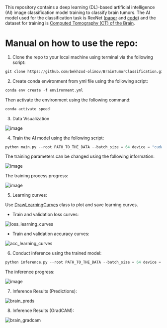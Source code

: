 This repository contains a deep learning (DL)-based artificial intelligence (AI) image classification model training to classify brain tumors. The AI model used for the classification task is RexNet ([paper](https://arxiv.org/pdf/2007.00992.pdf) and [code](https://github.com/clovaai/rexnet)) and the dataset for training is [Computed Tomography (CT) of the Brain](https://www.kaggle.com/datasets/trainingdatapro/computed-tomography-ct-of-the-brain/).

# Manual on how to use the repo:

1. Clone the repo to your local machine using terminal via the following script:

```python
git clone https://github.com/bekhzod-olimov/BrainTumorClassification.git
```

2. Create conda environment from yml file using the following script:
```python
conda env create -f environment.yml
```
Then activate the environment using the following command:
```python
conda activate speed
```

3. Data Visualization

![image](https://github.com/bekhzod-olimov/BrainTumorClassification/assets/50166164/97f6f557-2858-41ef-be88-39c9076764c4)

4. Train the AI model using the following script:
```python
python main.py --root PATH_TO_THE_DATA --batch_size = 64 device = "cuda:0"
```

The training parameters can be changed using the following information:

![image](https://github.com/bekhzod-olimov/BrainTumorClassification/assets/50166164/f41f2ada-bb1f-4fb7-b34b-f27134c5e015)

The training process progress:

![image](https://github.com/bekhzod-olimov/BrainTumorClassification/assets/50166164/e23d91c3-94f3-48ff-9709-3d0a795e0be2)

5. Learning curves:
   
Use [DrawLearningCurves](https://github.com/bekhzod-olimov/JellyfishClassifier/blob/80393cea3cdf497533f915d88481a3513b6cbcf7/main.py#L56C6-L56C6) class to plot and save learning curves.

* Train and validation loss curves:
  
![loss_learning_curves](https://github.com/bekhzod-olimov/BrainTumorClassification/assets/50166164/87e63da8-3f44-478a-8631-ea451258754a)

* Train and validation accuracy curves:
  
![acc_learning_curves](https://github.com/bekhzod-olimov/BrainTumorClassification/assets/50166164/b80c1823-d6c1-466f-8d3f-4642ec50a281)

6. Conduct inference using the trained model:
```python
python inference.py --root PATH_TO_THE_DATA --batch_size = 64 device = "cuda:0"
```

The inference progress:

![image](https://github.com/bekhzod-olimov/BrainTumorClassification/assets/50166164/3e42d081-738f-431e-a993-ee5455849a26)

7. Inference Results (Predictions):

![brain_preds](https://github.com/bekhzod-olimov/BrainTumorClassification/assets/50166164/e3b1c13f-6032-4a99-9a7b-a32443a780c5)

8. Inference Results (GradCAM):

![brain_gradcam](https://github.com/bekhzod-olimov/BrainTumorClassification/assets/50166164/75aa399c-07aa-4ea9-b25f-ad3c9e15c6ea)



